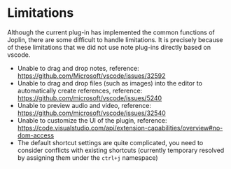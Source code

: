 # Limitations

Although the current plug-in has implemented the common functions of Joplin, there are some difficult to handle limitations. It is precisely because of these limitations that we did not use note plug-ins directly based on vscode.

- Unable to drag and drop notes, reference: <https://github.com/Microsoft/vscode/issues/32592>
- Unable to drag and drop files (such as images) into the editor to automatically create references, reference: <https://github.com/microsoft/vscode/issues/5240>
- Unable to preview audio and video, reference: <https://github.com/microsoft/vscode/issues/32540>
- Unable to customize the UI of the plugin, reference: <https://code.visualstudio.com/api/extension-capabilities/overview#no-dom-access>
- The default shortcut settings are quite complicated, you need to consider conflicts with existing shortcuts (currently temporary resolved by assigning them under the `ctrl+j` namespace)
